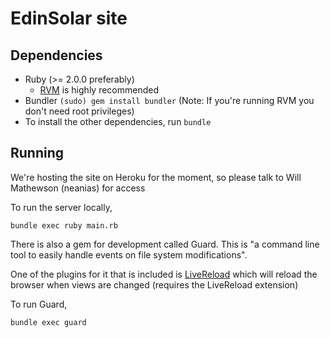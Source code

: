 EdinSolar site
==============

Dependencies
------------

* Ruby (>= 2.0.0 preferably)
  - [RVM][] is highly recommended
* Bundler `(sudo) gem install bundler` (Note: If you're running RVM you don't need root privileges)
* To install the other dependencies, run `bundle`

Running
-------

We're hosting the site on Heroku for the moment, so please talk to Will Mathewson (neanias) for access


To run the server locally,

`bundle exec ruby main.rb`

There is also a gem for development called Guard. This is "a command line tool to easily handle events on file system modifications".

One of the plugins for it that is included is [LiveReload][] which will reload the browser when views are changed (requires the LiveReload extension)

To run Guard,

`bundle exec guard`


[RVM]: http://rvm.io/
[LiveReload]: http://feedback.livereload.com/knowledgebase/articles/86242-how-do-i-install-and-use-the-browser-extensions-
